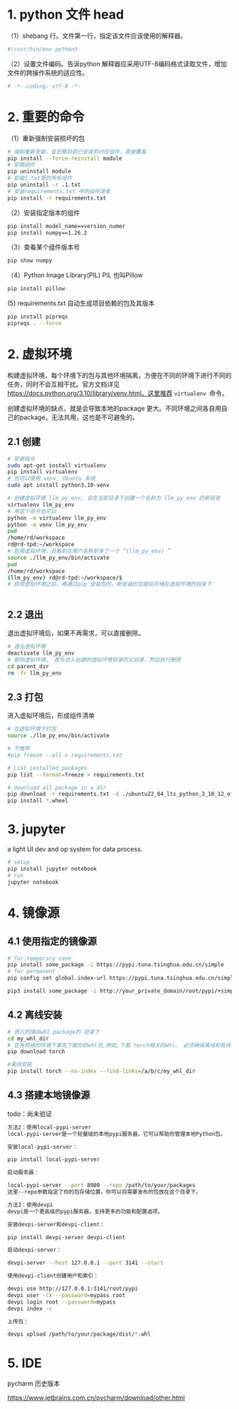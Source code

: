 # 1. python 文件 head

（1）shebang 行。文件第一行，指定该文件应该使用的解释器。

```python
#!/usr/bin/env python3
```

（2）设置文件编码。告诉python 解释器应采用UTF-8编码格式读取文件，增加文件的跨操作系统的适应性。

```python
# -*- coding: utf-8 -*-
```



# 2. 重要的命令

（1）重新强制安装损坏的包

```sh
# 强制重新安装，会忽略目前已安装的对应组件，直接覆盖
pip install --force-reinstall module
# 卸载组件
pip uninstall module
# 卸载1.txt里的所有组件
pip uninstall -r .1.txt
# 安装requirements.txt 中的组件清单
pip install -r requirements.txt
```

（2）安装指定版本的组件

```sh
pip install model_name==version_numer
pip install numpy==1.26.2
```

（3）查看某个组件版本号

```sh
pip show numpy
```
（4）Python Image Library(PIL)
PIL 也叫Pillow
```sh
pip install pillow
```

 (5) requirements.txt
 自动生成项目依赖的包及其版本

 ```sh
 pip install pipreqs
 pipreqs . --force
 ```
# 2. 虚拟环境

构建虚拟环境，每个环境下的包与其他环境隔离，方便在不同的环境下进行不同的任务，同时不会互相干扰。官方文档详见 https://docs.python.org/3.10/library/venv.html。这里推荐 `virtualenv `命令。

创建虚拟环境的缺点，就是会导致本地的package 更大。不同环境之间各自用自己的package，无法共用，这也是不可避免的。

## 2.1 创建

```sh
# 安装指令
sudo apt-get install virtualenv
pip install virtualenv
# 也可以使用 venv, Ubuntu 系统
sudo apt install python3.10-venv

# 创建虚拟环境 llm_py_env, 会在当前目录下创建一个名称为 llm_py_env 的新目录
virtualenv llm_py_env
# 用这个命令也可以
python -m virtualenv llm_py_env
python -m venv llm_py_env
pwd
/home/rd/workspace
rd@rd-tpd:~/workspace
# 启用虚拟环境，会看到在用户名称前多了一个 “(llm_py_env) ”
source ./llm_py_env/bin/activate
pwd
/home/rd/workspace
(llm_py_env) rd@rd-tpd:~/workspace/$
# 启用虚拟环境之后，再通过pip 安装包时，新安装的包就会存储在虚拟环境的目录下



```

## 2.2 退出

退出虚拟环境后，如果不再需求，可以直接删除。

```sh
# 退出虚拟环境
deactivate llm_py_env
# 删除虚拟环境， 首先进入创建的虚拟环境目录的父目录，然后执行删除
cd parent_dir
rm -fr llm_py_env
```



## 2.3 打包

进入虚拟环境后，形成组件清单

```sh
# 在虚拟环境下打包
source ./llm_py_env/bin/activate

# 不推荐
#pip freeze --all > requirements.txt

# List installed packages
pip list --format=freeze > requirements.txt 

# download all package in a dir
pip download -r requirements.txt -d ./ubuntu22_04_lts_python_3_10_12_offline_package
pip install *.wheel
```

# 3. jupyter

a light UI dev and op system for data process.

```sh
# setup
pip install jupyter notebook
# run
jupyter notebook
```

# 4. 镜像源

## 4.1 使用指定的镜像源

```sh
# for temporary case
pip install some_package -i https://pypi.tuna.tsinghua.edu.cn/simple
# for permanent
pip config set global.index-url https://pypi.tuna.tsinghua.edu.cn/simple

pip3 install some_package -i http://your_private_domain/root/pypi/+simple --trusted-host your_private_domain
```

## 4.2 离线安装

```sh
# 进入到储存whl package的 目录下
cd my_whl_dir
# 在有网络的环境下事先下载你的whl包,例如,下载 torch相关的whl， 必须确保离线和有线环境下的python pip版本号完全一致
pip download torch

#离线安装
pip install torch --no-index --find-links=/a/b/c/my_whl_dir
```



## 4.3 搭建本地镜像源

todo：尚未验证

```sh
方法2：使用local-pypi-server
local-pypi-server是一个轻量级的本地pypi服务器，它可以帮助你管理本地Python包。

安装local-pypi-server：

pip install local-pypi-server

启动服务器：

local-pypi-server --port 8000 --repo /path/to/your/packages
这里--repo参数指定了你的包存储位置。你可以将需要发布的包放在这个目录下。

方法3：使用devpi
devpi是一个更高级的pypi服务器，支持更多的功能和配置选项。

安装devpi-server和devpi-client：

pip install devpi-server devpi-client

启动devpi-server：

devpi-server --host 127.0.0.1 --port 3141 --start

使用devpi-client创建用户和索引：

devpi use http://127.0.0.1:3141/root/pypi
devpi user -cX --password=mypass root
devpi login root --password=mypass
devpi index -c

上传包：

devpi upload /path/to/your/package/dist/*.whl

```

# 5. IDE

pycharm 历史版本

https://www.jetbrains.com.cn/pycharm/download/other.html
